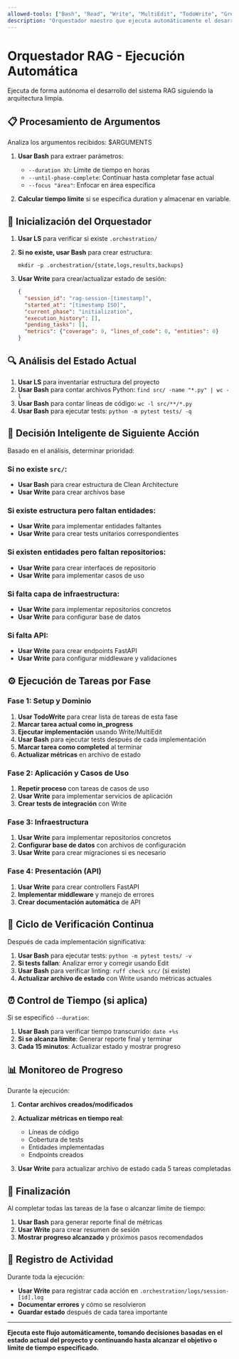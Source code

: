 ```yaml
---
allowed-tools: ["Bash", "Read", "Write", "MultiEdit", "TodoWrite", "Grep", "LS", "Task", "WebSearch", "WebFetch"]
description: "Orquestador maestro que ejecuta automáticamente el desarrollo del sistema RAG"
---
```


# Orquestador RAG - Ejecución Automática

Ejecuta de forma autónoma el desarrollo del sistema RAG siguiendo la arquitectura limpia.

## 📋 Procesamiento de Argumentos

Analiza los argumentos recibidos: $ARGUMENTS

1. **Usar Bash** para extraer parámetros:
   - `--duration Xh`: Límite de tiempo en horas
   - `--until-phase-complete`: Continuar hasta completar fase actual
   - `--focus "área"`: Enfocar en área específica

2. **Calcular tiempo límite** si se especifica duration y almacenar en variable.

## 🚀 Inicialización del Orquestador

1. **Usar LS** para verificar si existe `.orchestration/` 
2. **Si no existe, usar Bash** para crear estructura:
   ```
   mkdir -p .orchestration/{state,logs,results,backups}
   ```

3. **Usar Write** para crear/actualizar estado de sesión:
   ```json
   {
     "session_id": "rag-session-[timestamp]",
     "started_at": "[timestamp ISO]", 
     "current_phase": "initialization",
     "execution_history": [],
     "pending_tasks": [],
     "metrics": {"coverage": 0, "lines_of_code": 0, "entities": 0}
   }
   ```

## 🔍 Análisis del Estado Actual

1. **Usar LS** para inventariar estructura del proyecto
2. **Usar Bash** para contar archivos Python: `find src/ -name "*.py" | wc -l`
3. **Usar Bash** para contar líneas de código: `wc -l src/**/*.py`
4. **Usar Bash** para ejecutar tests: `python -m pytest tests/ -q`

## 🎯 Decisión Inteligente de Siguiente Acción

Basado en el análisis, determinar prioridad:

### Si no existe `src/`:
- **Usar Bash** para crear estructura de Clean Architecture
- **Usar Write** para crear archivos base

### Si existe estructura pero faltan entidades:
- **Usar Write** para implementar entidades faltantes
- **Usar Write** para crear tests unitarios correspondientes

### Si existen entidades pero faltan repositorios:
- **Usar Write** para crear interfaces de repositorio
- **Usar Write** para implementar casos de uso

### Si falta capa de infraestructura:
- **Usar Write** para implementar repositorios concretos
- **Usar Write** para configurar base de datos

### Si falta API:
- **Usar Write** para crear endpoints FastAPI
- **Usar Write** para configurar middleware y validaciones

## ⚙️ Ejecución de Tareas por Fase

### Fase 1: Setup y Dominio
1. **Usar TodoWrite** para crear lista de tareas de esta fase
2. **Marcar tarea actual como in_progress**
3. **Ejecutar implementación** usando Write/MultiEdit
4. **Usar Bash** para ejecutar tests después de cada implementación
5. **Marcar tarea como completed** al terminar
6. **Actualizar métricas** en archivo de estado

### Fase 2: Aplicación y Casos de Uso  
1. **Repetir proceso** con tareas de casos de uso
2. **Usar Write** para implementar servicios de aplicación
3. **Crear tests de integración** con Write

### Fase 3: Infraestructura
1. **Usar Write** para implementar repositorios concretos
2. **Configurar base de datos** con archivos de configuración
3. **Usar Write** para crear migraciones si es necesario

### Fase 4: Presentación (API)
1. **Usar Write** para crear controllers FastAPI
2. **Implementar middleware** y manejo de errores
3. **Crear documentación automática** de API

## 🔄 Ciclo de Verificación Continua

Después de cada implementación significativa:

1. **Usar Bash** para ejecutar tests: `python -m pytest tests/ -v`
2. **Si tests fallan**: Analizar error y corregir usando Edit
3. **Usar Bash** para verificar linting: `ruff check src/` (si existe)
4. **Actualizar archivo de estado** con Write usando métricas actuales

## ⏰ Control de Tiempo (si aplica)

Si se especificó `--duration`:
1. **Usar Bash** para verificar tiempo transcurrido: `date +%s`
2. **Si se alcanza límite**: Generar reporte final y terminar
3. **Cada 15 minutos**: Actualizar estado y mostrar progreso

## 📊 Monitoreo de Progreso

Durante la ejecución:

1. **Contar archivos creados/modificados**
2. **Actualizar métricas en tiempo real**:
   - Líneas de código
   - Cobertura de tests  
   - Entidades implementadas
   - Endpoints creados

3. **Usar Write** para actualizar archivo de estado cada 5 tareas completadas

## 🎁 Finalización

Al completar todas las tareas de la fase o alcanzar límite de tiempo:

1. **Usar Bash** para generar reporte final de métricas
2. **Usar Write** para crear resumen de sesión
3. **Mostrar progreso alcanzado** y próximos pasos recomendados

## 📝 Registro de Actividad

Durante toda la ejecución:
- **Usar Write** para registrar cada acción en `.orchestration/logs/session-[id].log`
- **Documentar errores** y cómo se resolvieron
- **Guardar estado** después de cada tarea importante

---

**Ejecuta este flujo automáticamente, tomando decisiones basadas en el estado actual del proyecto y continuando hasta alcanzar el objetivo o límite de tiempo especificado.**